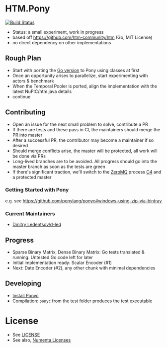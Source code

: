 # HTM.Pony

[![Build Status](https://travis-ci.org/d-led/htm.pony.svg?branch=master)](https://travis-ci.org/d-led/htm.pony)

- Status: a small experiment, work in progress
- based off https://github.com/htm-community/htm (Go, MIT License)
- no direct dependency on other implementations

## Rough Plan

- Start with porting the [Go version](https://github.com/htm-community/htm) to Pony using classes at first
- Once an opportunity arises to parallelize, start experimenting with actors & benchmark
- When the Temporal Pooler is ported, align the implementation with the latest NuPIC/htm.java details
- continue

## Contributing

- Open an issue for the next small problem to solve, contribute a PR
- If there are tests and these pass in CI, the maintainers should merge the PR into master
- After a successful PR, the contributor may become a maintainer if so desired
- Should merge conflicts arise, the master will be protected, all work will be done via PRs
- Long-lived branches are to be avoided. All progress should go into the master branch as soon as the tests are green
- If there's significant traction, we'll switch to the [ZeroMQ](https://github.com/zeromq/czmq/blob/master/CONTRIBUTING.md) process [C4](https://rfc.zeromq.org/spec:22/C4/) and a protected master

### Getting Started with Pony

e.g. see https://github.com/ponylang/ponyc#windows-using-zip-via-bintray

### Current Maintainers

- [Dmitry Ledentsov/d-led](https://github.com/d-led)

## Progress

- Sparse Binary Matrix, Dense Binary Matrix: Go tests translated & running. Untested Go code left for later
- Initial implementation ready: Scalar Encoder (#1)
- Next: Date Encoder (#2), any other chunk with minimal dependencies

## Developing

- [Install Ponyc](https://github.com/ponylang/ponyc/blob/master/README.md#installation)
- Compilation: `ponyc` from the test folder produces the test executable

# License

- See [LICENSE](LICENSE)
- See also, [Numenta Licenses](https://numenta.org/licenses/)

